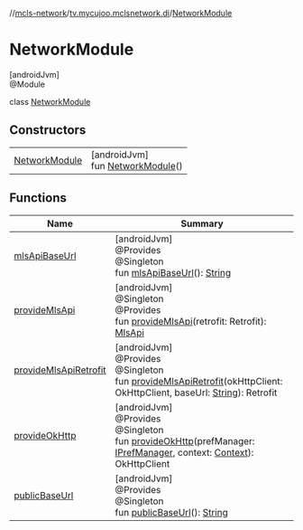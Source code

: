 //[mcls-network](../../../index.md)/[tv.mycujoo.mclsnetwork.di](../index.md)/[NetworkModule](index.md)

# NetworkModule

[androidJvm]\
@Module

class [NetworkModule](index.md)

## Constructors

| | |
|---|---|
| [NetworkModule](-network-module.md) | [androidJvm]<br>fun [NetworkModule](-network-module.md)() |

## Functions

| Name | Summary |
|---|---|
| [mlsApiBaseUrl](mls-api-base-url.md) | [androidJvm]<br>@Provides<br>@Singleton<br>fun [mlsApiBaseUrl](mls-api-base-url.md)(): [String](https://kotlinlang.org/api/latest/jvm/stdlib/kotlin/-string/index.html) |
| [provideMlsApi](provide-mls-api.md) | [androidJvm]<br>@Singleton<br>@Provides<br>fun [provideMlsApi](provide-mls-api.md)(retrofit: Retrofit): [MlsApi](../../tv.mycujoo.mclsnetwork.network/-mls-api/index.md) |
| [provideMlsApiRetrofit](provide-mls-api-retrofit.md) | [androidJvm]<br>@Provides<br>@Singleton<br>fun [provideMlsApiRetrofit](provide-mls-api-retrofit.md)(okHttpClient: OkHttpClient, baseUrl: [String](https://kotlinlang.org/api/latest/jvm/stdlib/kotlin/-string/index.html)): Retrofit |
| [provideOkHttp](provide-ok-http.md) | [androidJvm]<br>@Provides<br>@Singleton<br>fun [provideOkHttp](provide-ok-http.md)(prefManager: [IPrefManager](../../tv.mycujoo.mclsnetwork.manager/-i-pref-manager/index.md), context: [Context](https://developer.android.com/reference/kotlin/android/content/Context.html)): OkHttpClient |
| [publicBaseUrl](public-base-url.md) | [androidJvm]<br>@Provides<br>@Singleton<br>fun [publicBaseUrl](public-base-url.md)(): [String](https://kotlinlang.org/api/latest/jvm/stdlib/kotlin/-string/index.html) |
